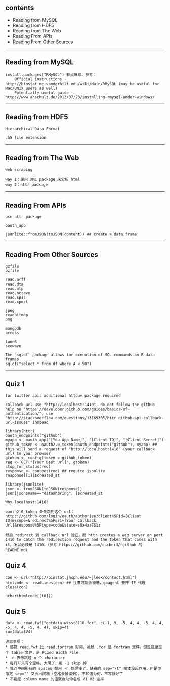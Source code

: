 ## contents

* Reading from MySQL 
* Reading from HDF5
* Reading from The Web
* Reading From APIs
* Reading From Other Sources

-----

## Reading from MySQL 

	install.packages("RMySQL") 有点麻烦，参考：
		Official instructions - http://biostat.mc.vanderbilt.edu/wiki/Main/RMySQL (may be useful for Mac/UNIX users as well)
		Potentially useful guide - http://www.ahschulz.de/2013/07/23/installing-rmysql-under-windows/

-----
		
## Reading from HDF5

	Hierarchical Data Format
	
	.h5 file extension
	
-----
		
## Reading from The Web
	
	web scraping
	
	way 1：使用 XML package 来分析 html
	way 2：httr package
	
-----

## Reading From APIs

	use httr package
	
	oauth_app
	
	jsonlite::fromJSON(toJSON(content)) ## create a data.frame
	
-----

## Reading From Other Sources

	gzfile
	bzfile
	
	read.arff
	read.dta
	read.mtp
	read.octave
	read.spss
	read.xport
	
	jpeg
	readbitmap
	png
	
	mongodb
	access
	
	tuneR
	seewave
	
	The `sqldf` package allows for execution of SQL commands on R data frames.
	sqldf("select * from df where A < 50")
	
-----

## Quiz 1

	for twitter api: additional httpuv package required
	
	callback url use "http://localhost:1410", do not follow the github help on "https://developer.github.com/guides/basics-of-authentication/", use "http://stackoverflow.com/questions/13169305/httr-github-api-callback-url-issues" instead
	
	library(httr)
	oauth_endpoints("github")
	myapp <- oauth_app("[You App Name]", "[Client ID]", "[Client Secret]")
	github_token <- oauth2.0_token(oauth_endpoints("github"), myapp) ## this will send a request of "http://localhost:1410" (your callback url) to your browser
	gtoken <- config(token = github_token) 
	req <- GET("[Your Dest Url]", gtoken)
	stop_for_status(req)
	response <- content(req) ## require jsonlite
	response[[1]]$created_at
	
	library(jsonlite)
	json <- fromJSON(toJSON(response))
	json[json$name=="datasharing", ]$created_at
	
	Why localhost:1410?
	
	oauth2.0_token 会先跳到这个 url：
	https://github.com/login/oauth/authorize?client%5Fid=[Client ID]&scope=&redirect%5Furi=[Your Callback Url]&response%5Ftype=code&state=sUx4az7S1z
	
	然后 redirect 到 callback url 验证，而 httr creates a web server on port 1410 to catch the redirection request and the token that comes with it，所以必须是 1410。（参考 https://github.com/cscheid/rgithub 的 README.md）
	
## Quiz 4

	con <- url("http://biostat.jhsph.edu/~jleek/contact.html")
	htmlcode <- readLines(con) ## 注意可能会被墙，goagent 要开 IE 代理
	close(con)
	
	nchar(htmlcode[[10]])

## Quiz 5

	data <- read.fwf("getdata-wksst8110.for", c(-1, 9, -5, 4, 4, -5, 4, 4, -5, 4, 4, -5, 4, 4), skip=4)
	sum(data$V4)

	注意事项：
	* 感觉 read.fwf 比 read.fortran 好用，虽然 .for 是 fortran 文件，但是这里是个 table 文件，是 Fixed Width File
	* -n 表示跳过 n 个 character
	* 每行开头有个空格，太阴了，用 -1 skip 掉
	* 我连中间所有的 spaces 都用 -n 处理掉了，缺省的 sep="\t" 根本没起作用，但是你指定 sep="" 又会出问题（空格会被读到），不知道为何，不写就好了
	* 不指定 column name 的话就自动命名成 V1 V2 这样